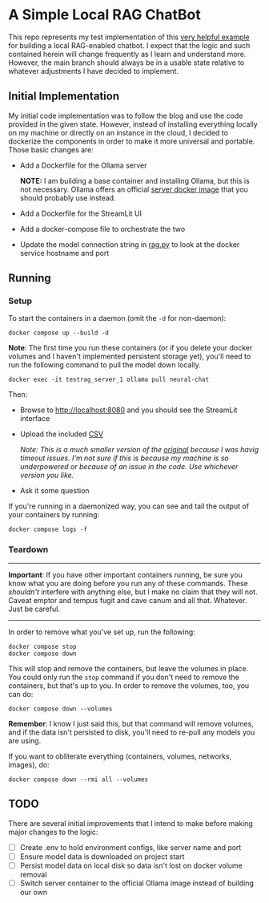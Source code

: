 # A Simple Local RAG ChatBot

This repo represents my test implementation of this [very helpful example](https://datasciencenerd.us/build-a-chatbot-using-local-llm-6b8dbb0ca514) for building a local RAG-enabled chatbot. I expect that the logic and such contained herein will change frequently as I learn and understand more. However, the main branch should always be in a usable state relative to whatever adjustments I have decided to implement.

## Initial Implementation

My initial code implementation was to follow the blog and use the code provided in the given state. However, instead of installing everything locally on my machine or directly on an instance in the cloud, I decided to dockerize the components in order to make it more universal and portable. Those basic changes are:

* Add a Dockerfile for the Ollama server

    **NOTE:** I am building a base container and installing Ollama, but this is not necessary. Ollama offers an official [server docker image](https://hub.docker.com/r/ollama/ollama) that you should probably use instead.
* Add a Dockerfile for the StreamLit UI
* Add a docker-compose file to orchestrate the two
* Update the model connection string in [rag.py](./rag.py) to look at the docker service hostname and port

## Running

### Setup

To start the containers in a daemon (omit the `-d` for non-daemon):

```text
docker compose up --build -d
```

**Note**: The first time you run these containers (or if you delete your docker volumes and I haven't implemented persistent storage yet), you'll need to run the following command to pull the model down locally.

```text
docker exec -it testrag_server_1 ollama pull neural-chat
```

Then:

* Browse to <http://localhost:8080> and you should see the StreamLit interface
* Upload the included [CSV](./data-science-resumes.csv)

  _Note: This is a much smaller version of the [original](https://github.com/ecdedios/resume-chatbot-local-llm/blob/main/data/data-science-resumes.csv) because I was havig timeout issues. I'm not sure if this is because my machine is so underpowered or because of an issue in the code. Use whichever version you like._
* Ask it some question

If you're running in a daemonized way, you can see and tail the output of your containers by running:

```text
docker compose logs -f
```

### Teardown

---

**Important**: If you have other important containers running, be sure you know what you are doing before you run any of these commands. These _shouldn't_ interfere with anything else, but I make no claim that they will not. Caveat emptor and tempus fugit and cave canum and all that. Whatever.  Just be careful.

---

In order to remove what you've set up, run the following:

```text
docker compose stop
docker compose down
```

This will stop and remove the containers, but leave the volumes in place. You could only run the `stop` command if you don't need to remove the containers, but that's up to you. In order to remove the volumes, too, you can do:

```text
docker compose down --volumes
```

**Remember**: I know I just said this, but that command will remove volumes, and if the data isn't persisted to disk, you'll need to re-pull any models you are using.

If you want to obliterate everything (containers, volumes, networks, images), do:

```text
docker compose down --rmi all --volumes
```

## TODO

There are several initial improvements that I intend to make before making major changes to the logic:

- [ ] Create .env to hold environment configs, like server name and port
- [ ] Ensure model data is downloaded on project start
- [ ] Persist model data on local disk so data isn't lost on docker volume removal
- [ ] Switch server container to the official Ollama image instead of building our own
